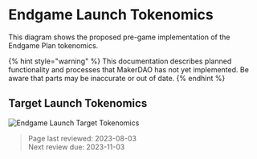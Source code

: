 # Endgame Launch Tokenomics

This diagram shows the proposed pre-game implementation of the Endgame Plan tokenomics. 

{% hint style="warning" %}
This documentation describes planned functionality and processes that MakerDAO has not yet implemented. Be aware that parts may be inaccurate or out of date.
{% endhint %}

## Target Launch Tokenomics

![Endgame Launch Target Tokenomics](../assets/images/earlygame-tokenomics.png)

>Page last reviewed: 2023-08-03    
>Next review due: 2023-11-03   
